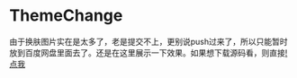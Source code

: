 # ThemeChange
由于换肤图片实在是太多了，老是提交不上，更别说push过来了，所以只能暂时放到百度网盘里面去了。还是在这里展示一下效果。如果想下载源码看，则直接[!点我](https://raw.githubusercontent.com/YYDreams/ThemeChange/master/ThemeSkin/ThemeSkin/Classes/Resource/%E4%B8%BB%E9%A2%98%E5%88%87%E6%8D%A2.gif)
